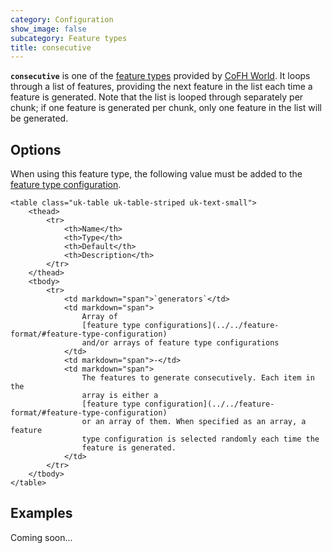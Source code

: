 ```yaml
---
category: Configuration
show_image: false
subcategory: Feature types
title: consecutive
---
```


**`consecutive`** is one of the [feature types](../) provided by [CoFH
World](../../../). It loops through a list of features, providing the next
feature in the list each time a feature is generated. Note that the list is
looped through separately per chunk; if one feature is generated per chunk, only
one feature in the list will be generated.


Options
-------

When using this feature type, the following value must be added to the [feature
type configuration](../../feature-format/#feature-type-configuration).


    <table class="uk-table uk-table-striped uk-text-small">
        <thead>
            <tr>
                <th>Name</th>
                <th>Type</th>
                <th>Default</th>
                <th>Description</th>
            </tr>
        </thead>
        <tbody>
            <tr>
                <td markdown="span">`generators`</td>
                <td markdown="span">
                    Array of
                    [feature type configurations](../../feature-format/#feature-type-configuration)
                    and/or arrays of feature type configurations
                </td>
                <td markdown="span">-</td>
                <td markdown="span">
                    The features to generate consecutively. Each item in the
                    array is either a
                    [feature type configuration](../../feature-format/#feature-type-configuration)
                    or an array of them. When specified as an array, a feature
                    type configuration is selected randomly each time the
                    feature is generated.
                </td>
            </tr>
        </tbody>
    </table>



Examples
--------

Coming soon...
